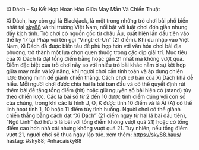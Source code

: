 Xì Dách – Sự Kết Hợp Hoàn Hảo Giữa May Mắn Và Chiến Thuật

Xì Dách, hay còn gọi là Blackjack, là một trong những trò chơi bài phổ biến nhất tại [sky88](https://sky88.haus/) và thị trường Việt Nam, nổi bật với luật chơi đơn giản nhưng đầy kịch tính. Trò chơi có nguồn gốc từ châu Âu, xuất hiện lần đầu tiên vào thế kỷ 17 tại Pháp với tên gọi “Vingt-et-Un” (21 điểm). Khi du nhập vào Việt Nam, Xì Dách đã được biến tấu để phù hợp hơn với văn hóa chơi bài địa phương, trở thành một lựa chọn quen thuộc trong các dịp giải trí. Mục tiêu của Xì Dách là đạt tổng điểm bằng hoặc gần 21 nhất mà không vượt quá. Điểm đặc biệt của trò chơi này so với nhiều trò bài khác nằm ở sự kết hợp giữa may mắn và kỹ năng, khi người chơi cần tính toán và áp dụng chiến lược thông minh để giành chiến thắng.
Cách chơi cơ bản của Xì Dách khá dễ hiểu. Mỗi người chơi được chia hai lá bài ban đầu và có thể quyết định rút thêm bài để tăng tổng điểm (hit) hoặc giữ nguyên số bài hiện có (stand) tùy theo chiến lược. Các lá bài số từ 2 đến 10 được tính điểm đúng với con số của chúng, trong khi các lá hình J, Q, K được tính 10 điểm và lá Át (A) có thể linh hoạt tính 1, 10 hoặc 11 điểm tùy tình huống. Người chơi có thể giành chiến thắng bằng cách đạt “Xì Dách” (21 điểm ngay từ hai lá bài đầu tiên), “Ngũ Linh” (sở hữu 5 lá bài với tổng điểm không vượt quá 21) hoặc có tổng điểm cao hơn nhà cái nhưng không vượt quá 21. Tuy nhiên, nếu tổng điểm vượt 21, người chơi sẽ thua ngay lập tức.
xem thêm: https://sky88.haus/
hastag: #sky88; #nhacaisky88
